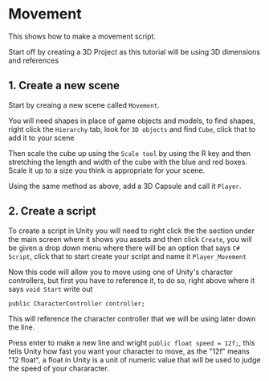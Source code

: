 # Movement

This shows how to make a movement script.

Start off by creating a 3D Project as this tutorial will be using 3D dimensions and references

## 1. Create a new scene

Start by creaing a new scene called `Movement`.

You will need shapes in place of game objects and models, to find shapes, right click the `Hierarchy` tab, look for `3D objects` and find `Cube`, click that to add it to your scene

Then scale the cube up using the `Scale tool` by using the R key and then stretching the length and width of the cube with the blue and red boxes. Scale it up to a size you think is appropriate for your scene.

Using the same method as above, add a 3D Capsule and call it `Player`.

## 2. Create a script 

To create a script in Unity you will need to right click the the section under the main screen where it shows you assets and then click `Create`, you will be given a drop down menu where there will be an option that says `C# Script`, click that to start create your script and name it `Player_Movement`

Now this code will allow you to move using one of Unity's character controllers, but first you have to reference it, to do so, right above where it says `void Start` write out 
```
public CharacterController controller;
``` 
This will reference the character controller that we will be using later down the line.

Press enter to make a new line and wright `public float speed = 12f;`, this tells Unity how fast you want your character to move, as the "12f" means "12 float", a float in Unity is a unit of numeric value that will be used to judge the speed of your chararacter.
